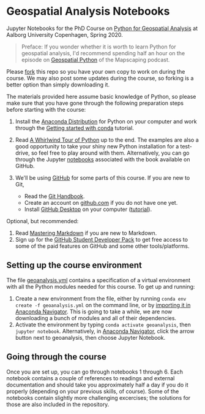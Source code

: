 # Geospatial Analysis Notebooks

Jupyter Notebooks for the PhD Course on [Python for Geospatial Analysis](https://phdcourses.dk/Course/73296) at Aalborg University Copenhagen, Spring 2020.

> Preface: If you wonder whether it is worth to learn Python for geospatial analysis, I'd recommend spending half an hour on the episode on [Geospatial Python](https://mapscaping.com/blogs/the-mapscaping-podcast/geospatial-python) of the Mapscaping podcast.

Please [fork](https://help.github.com/en/github/getting-started-with-github/fork-a-repo) this repo so you have your own copy to work on during the course. We may also post some updates during the course, so forking is a better option than simply downloading it. 

The materials provided here assume basic knowledge of Python, so please make sure that you have gone through the following preparation steps before starting with the course:

1. Install the [Anaconda Distribution](https://www.anaconda.com/distribution/) for Python on your computer and work through the [Getting started with conda](https://docs.conda.io/projects/conda/en/latest/user-guide/getting-started.html) tutorial.
1. Read [A Whirlwind Tour of Python](https://www.oreilly.com/programming/free/files/a-whirlwind-tour-of-python.pdf) up to the end. The examples are also a good opportunity to take your shiny new Python installation for a test-drive, so feel free to play around with them. Alternatively, you can go through the Jupyter [notebooks](https://github.com/jakevdp/WhirlwindTourOfPython) associated with the book available on GitHub.

1. We'll be using [GitHub](https://github.com/) for some parts of this course. If you are new to Git,
	- Read the [Git Handbook](https://guides.github.com/introduction/git-handbook/).
	- Create an account on [github.com](https://github.com/) if you do not have one yet.
	- Install [GitHub Desktop](https://desktop.github.com/) on your computer ([tutorial](https://help.github.com/en/desktop/getting-started-with-github-desktop)).

Optional, but recommended:

1. Read [Mastering Markdown](https://guides.github.com/features/mastering-markdown/) if you are new to Markdown.
1. Sign up for the [GitHub Student Developer Pack](https://education.github.com/pack) to get free access to some of the paid features on GitHub and some other tools/platforms.

## Setting up the course environment

The file [geoanalysis.yml](https://github.com/crstn/Geospatial-Analysis-Notebooks/blob/master/geoanalysis.yml) contains a specification of a virtual environment with all the Python modules needed for this course. To get up and running:

1. Create a new environment from the file, either by running `conda env create -f geoanalysis.yml` on the command line, or by [importing it in Anaconda Navigator](https://docs.anaconda.com/anaconda/navigator/tutorials/manage-environments/#importing-an-environment). This is going to take a while, we are now downloading a bunch of modules and all of their dependencies.
2. Activate the environment by typing `conda activate geoanalysis`, then `jupyter notebook`. Alternatively, in [Anaconda Navigator](https://docs.anaconda.com/anaconda/navigator/tutorials/manage-environments/#using-an-environment), click the arrow button next to geoanalysis, then choose Jupyter Notebook.

## Going through the course

Once you are set up, you can go through notebooks 1 through 6. Each notebook contains a couple of references to readings and external documentation and should take you approximately half a day if you do it properly (depending on your previous skills, of course). Some of the notebooks contain slightly more challenging excercises; the solutions for those are also included in the repository.